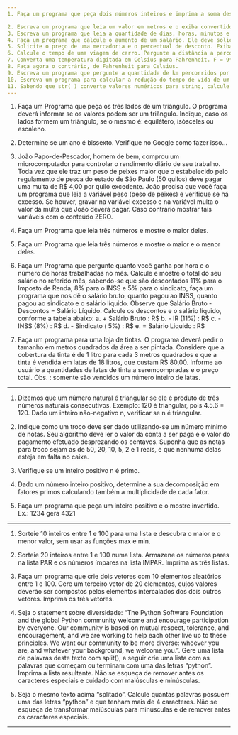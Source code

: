 ```yaml
---
1. Faça um programa que peça dois números inteiros e imprima a soma desses dois números

2. Escreva um programa que leia um valor em metros e o exiba convertido em milímetros
3. Escreva um programa que leia a quantidade de dias, horas, minutos e segundos do usuário. Calcule o total em segundos.
4. Faça um programa que calcule o aumento de um salário. Ele deve solicitar o valor do salário e a porcentagem do aumento. Exiba o valor do aumento e do novo salário.
5. Solicite o preço de uma mercadoria e o percentual de desconto. Exiba o valor do desconto e o preço a pagar.
6. Calcule o tempo de uma viagem de carro. Pergunte a distância a percorrer e a velocidade média esperada para a viagem.
7. Converta uma temperatura digitada em Celsius para Fahrenheit. F = 9*C/5 + 32
8. Faça agora o contrário, de Fahrenheit para Celsius.
9. Escreva um programa que pergunte a quantidade de km percorridos por um carro alugado pelousuário, assim como a quantidade de dias pelos quais o carro foi alugado. Calcule o preço a pagar, sabendo que o carro custa R$ 60,00 por dia e R$ 0,15 por km rodado.
10. Escreva um programa para calcular a redução do tempo de vida de um fumante. Pergunte a quantidade de cigarros fumados por dia e quantos anos ele já fumou. Considere que um fumante perde 10 minutos de vida a cada cigarro, calcule quantos dias de vida um fumante perderá. Exiba o total de dias.
11. Sabendo que str( ) converte valores numéricos para string, calcule quantos dígitos há em 2 elevado a um milhão.
---
```

1. Faça um Programa que peça os três lados de um triângulo. O programa deverá informar se os valores podem ser um triângulo. Indique, caso os lados formem um triângulo, se o mesmo é: equilátero, isósceles ou escaleno.

2. Determine se um ano é bissexto. Verifique no Google como fazer isso...
3. João Papo-de-Pescador, homem de bem, comprou um microcomputador para controlar o rendimento diário de seu trabalho. Toda vez que ele traz um peso de peixes maior que o estabelecido pelo regulamento de pesca do estado de São Paulo (50 quilos) deve pagar uma multa de R$ 4,00 por quilo excedente. João precisa que você faça um programa que leia a variável peso (peso de peixes) e verifique se há excesso. Se houver, gravar na variável excesso e na variável multa o valor da multa que João deverá pagar. Caso contrário mostrar tais variáveis com o conteúdo ZERO.
4. Faça um Programa que leia três números e mostre o maior deles.
5. Faça um Programa que leia três números e mostre o maior e o menor deles.
6. Faça um Programa que pergunte quanto você ganha por hora e o número de horas trabalhadas no mês. Calcule e mostre o total do seu salário no referido mês, sabendo-se que são descontados 11% para o Imposto de Renda, 8% para o INSS e 5% para o sindicato, faça um programa que nos dê o salário bruto, quanto pagou ao INSS, quanto pagou ao sindicato e o salário líquido. Observe que Salário Bruto - Descontos = Salário Líquido. Calcule os descontos e o salário líquido, conforme a tabela abaixo:
a. + Salário Bruto : R$
b. - IR (11%) : R$
c. - INSS (8%) : R$
d. - Sindicato ( 5%) : R$
e. = Salário Liquido : R$
7. Faça um programa para uma loja de tintas. O programa deverá pedir o tamanho em metros quadrados da área a ser pintada. Considere que a cobertura da tinta é de 1 litro para cada 3 metros quadrados e que a tinta é vendida em latas de 18 litros, que custam R$ 80,00. Informe ao usuário a quantidades de latas de tinta a seremcompradas e o preço total. Obs. : somente são vendidos um número inteiro de latas.
---
1. Dizemos que um número natural é triangular se ele é produto de três números naturais consecutivos. Exemplo: 120 é triangular, pois 4.5.6 = 120. Dado um inteiro não-negativo n, verificar se n é triangular.

2. Indique como um troco deve ser dado utilizando-se um número mínimo de notas. Seu algoritmo deve ler o valor da conta a ser paga e o valor do pagamento efetuado desprezando os centavos. Suponha que as notas para troco sejam as de 50, 20, 10, 5, 2 e 1 reais, e que nenhuma delas esteja em falta no caixa.
3. Verifique se um inteiro positivo n é primo.
4. Dado um número inteiro positivo, determine a sua decomposição em fatores primos calculando também a multiplicidade de cada fator.
5. Faça um programa que peça um inteiro positivo e o mostre invertido. Ex.: 1234 gera 4321
---
1. Sorteie 10 inteiros entre 1 e 100 para uma lista e descubra o maior e o menor valor, sem usar as funções max e min.

2. Sorteie 20 inteiros entre 1 e 100 numa lista. Armazene os números pares na lista PAR e os números ímpares na lista IMPAR. Imprima as três listas.
3. Faça um programa que crie dois vetores com 10 elementos aleatórios entre 1 e 100. Gere um terceiro vetor de 20 elementos, cujos valores deverão ser compostos pelos elementos intercalados dos dois outros vetores. Imprima os três vetores.
4. Seja o statement sobre diversidade: “The Python Software Foundation and the global Python community welcome and encourage participation by everyone. Our community is based on mutual respect, tolerance, and encouragement, and we are working to help each other live up to these principles. We want our community to be more diverse: whoever you are, and whatever your background, we welcome you.”. Gere uma lista de palavras deste texto com split(), a seguir crie uma lista com as palavras que começam ou terminam com uma das letras “python”. Imprima a lista resultante. Não se esqueça de remover antes os caracteres especiais e cuidado com maiúsculas e minúsculas.
5. Seja o mesmo texto acima “splitado”. Calcule quantas palavras possuem uma das letras “python” e que tenham mais de 4 caracteres. Não se esqueça de transformar maiúsculas para minúsculas e de remover antes os caracteres especiais.
---
